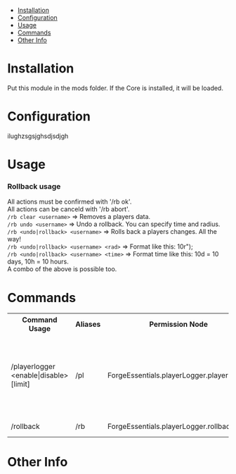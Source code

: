 * [Installation](#install)
* [Configuration](#config)
* [Usage](#use)
* [Commands](#command)
* [Other Info](#other)

# Installation <a name="install"></a>
Put this module in the mods folder. If the Core is installed, it will be loaded.

# Configuration <a name="config"></a>
ilughzsgsjghsdjsdjgh

# Usage <a name="use"></a>
### Rollback usage
All actions must be confirmed with '/rb ok'.  
All actions can be canceld with '/rb abort'.  
`/rb clear <username>` => Removes a players data.  
`/rb undo <username>` => Undo a rollback. You can specify time and radius.  
`/rb <undo|rollback> <username>` => Rolls back a players changes. All the way!  
`/rb <undo|rollback> <username> <rad>` => Format like this: 10r");  
`/rb <undo|rollback> <username> <time>` => Format time like this: 10d = 10 days, 10h = 10 hours.  
A combo of the above is possible too.

# Commands <a name="command"></a>
<table>
	<tr>
		<th>Command Usage</th>
		<th>Aliases</th>
		<th>Permission Node</th>
		<th>Description</th>
	</tr>
	<tr>
		<td>/playerlogger &lt;enable|disable> [limit]</td>
		<td>/pl</td>
		<td>ForgeEssentials.playerLogger.playerlogger</td>
		<td>This enables you to click a block to get the last 5 changes, or more if you define a limit</td>
	</tr>
	<tr>
		<td>/rollback</td>
		<td>/rb</td>
		<td>ForgeEssentials.playerLogger.rollback</td>
		<td>Do something</td>
	</tr>
	<tr>
</table>


# Other Info <a name="other"></a>
